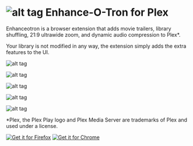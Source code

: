 # ![alt tag](https://raw.githubusercontent.com/conceptualspace/enhance-o-tron-for-plex/master/src/img/icon48.png) Enhance-O-Tron for Plex

Enhanceotron is a browser extension that adds movie trailers, library shuffling, 21:9 ultrawide zoom, and dynamic audio compression to Plex*.

Your library is not modified in any way, the extension simply adds the extra features to the UI.

![alt tag](https://raw.githubusercontent.com/conceptualspace/enhance-o-tron-for-plex/master/assets/plex-logo-flat-small.png)

![alt tag](https://raw.githubusercontent.com/conceptualspace/enhance-o-tron-for-plex/master/assets/apple/enhance-screenshot1.png)

![alt tag](https://raw.githubusercontent.com/conceptualspace/enhance-o-tron-for-plex/master/assets/apple/enhance-screenshot2.png)

![alt tag](https://raw.githubusercontent.com/conceptualspace/enhance-o-tron-for-plex/master/assets/apple/enhance-screenshot3.png)

![alt tag](https://raw.githubusercontent.com/conceptualspace/enhance-o-tron-for-plex/master/assets/apple/enhance-screenshot4.png)

*Plex, the Plex Play logo and Plex Media Server are trademarks of Plex and used under a license.

<a href='https://addons.mozilla.org/en-US/firefox/addon/enhance-o-tron-for-plex/'><img alt='Get it for Firefox' src='https://github.com/conceptualspace/enhance-o-tron-for-plex/raw/master/assets/ff-badge.png'/></a> <a href='https://chrome.google.com/webstore/detail/enhance-o-tron-for-plex/fhbelblobiabomlogejpabonapkencph'><img alt='Get it for Chrome' src='https://github.com/conceptualspace/enhance-o-tron-for-plex/raw/master/assets/chrome-badge.png'/></a>
